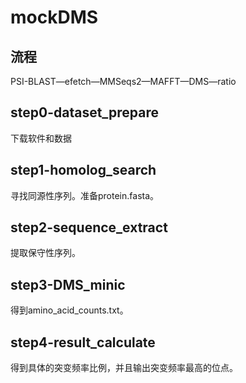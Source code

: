 # mockDMS

## 流程
PSI-BLAST—efetch—MMSeqs2—MAFFT—DMS—ratio

## step0-dataset_prepare

下载软件和数据

## step1-homolog_search

寻找同源性序列。准备protein.fasta。

## step2-sequence_extract

提取保守性序列。

## step3-DMS_minic

得到amino_acid_counts.txt。

## step4-result_calculate

得到具体的突变频率比例，并且输出突变频率最高的位点。
